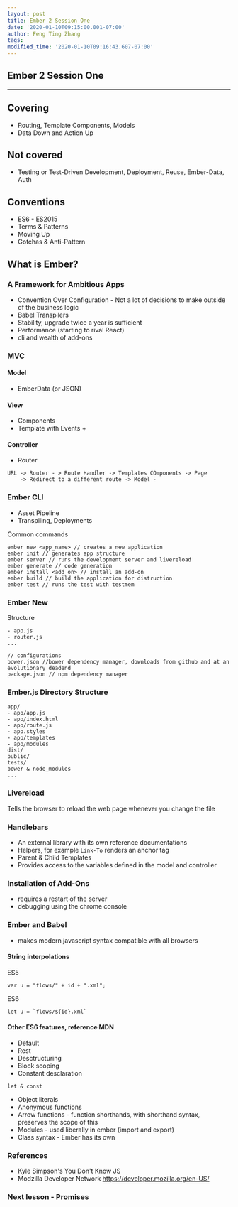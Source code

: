 ```yaml
---
layout: post
title: Ember 2 Session One
date: '2020-01-10T09:15:00.001-07:00'
author: Feng Ting Zhang
tags:
modified_time: '2020-01-10T09:16:43.607-07:00'
---
```


## Ember 2 Session One

----------

## Covering
* Routing, Template Components, Models
* Data Down and Action Up

## Not covered
* Testing or Test-Driven Development, Deployment, Reuse, Ember-Data, Auth

## Conventions
* ES6 - ES2015
* Terms & Patterns
* Moving Up
* Gotchas & Anti-Pattern


## What is Ember?
### A Framework for Ambitious Apps
- Convention Over Configuration  - Not a lot of decisions to make outside of the business logic
- Babel Transpilers
- Stability, upgrade twice a year is sufficient
- Performance (starting to rival React)
- cli and wealth of add-ons

### MVC
#### Model 
- EmberData (or JSON)

#### View
- Components
- Template with Events +

#### Controller
- Router

```
URL -> Router - > Route Handler -> Templates COmponents -> Page
    -> Redirect to a different route -> Model -
```


### Ember CLI
* Asset Pipeline
* Transpiling, Deployments

Common commands
```
ember new <app_name> // creates a new application
ember init // generates app structure
ember server // runs the development server and livereload
ember generate // code generation
ember install <add_on> // install an add-on
ember build // build the application for distruction
ember test // runs the test with testmem
```


### Ember New

Structure
```
- app.js
- router.js
...

// configurations
bower.json //bower dependency manager, downloads from github and at an evolutionary deadend
package.json // npm dependency manager
```

### Ember.js Directory Structure
```
app/
- app/app.js
- app/index.html
- app/route.js
- app.styles
- app/templates
- app/modules
dist/
public/
tests/
bower & node_modules
...
```

### Livereload
Tells the browser to reload the web page whenever you change the file


### Handlebars
* An external library with its own reference documentations
* Helpers, for example `Link-To` renders an anchor tag
* Parent & Child Templates
* Provides access to the variables defined in the model and controller

### Installation of Add-Ons
* requires a restart of the server
* debugging using the chrome console


### Ember and Babel
- makes modern javascript syntax compatible with all browsers

#### String interpolations

ES5
```
var u = "flows/" + id + ".xml";
```

ES6
```
let u = `flows/${id}.xml`
```

#### Other ES6 features, reference MDN
* Default 
* Rest
* Desctructuring
* Block scoping
* Constant desclaration
```
let & const
```

* Object literals
* Anonymous functions
* Arrow functions - function shorthands, with shorthand syntax, preserves the scope of this
* Modules - used liberally in ember (import and export)
* Class syntax - Ember has its own

### References
- Kyle Simpson's You Don't Know JS
- Modzilla Developer Network https://developer.mozilla.org/en-US/

### Next lesson - Promises

